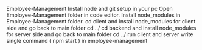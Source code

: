 Employee-Management
Install node and git setup in your pc
Open Employee-Management folder in code editor.
Install node_modules in Employee-Management folder.
cd client and install node_modules for client side and go back to main folder cd ../
cd backend and install node_modules for server side and go back to main folder cd ../
run client and server write single command ( npm start ) in employee-management 

